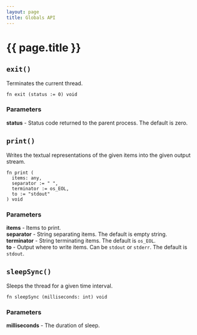 ```yaml
---
layout: page
title: Globals API
---
```


# {{ page.title }}

## `exit()`
Terminates the current thread.

```the
fn exit (status := 0) void
```

### Parameters
**status** - Status code returned to the parent process. The default is zero.

## `print()`
Writes the textual representations of the given items into the given output stream.

```the
fn print (
  items: any,
  separator := " ",
  terminator := os_EOL,
  to := "stdout"
) void
```

### Parameters
**items** - Items to print. \
**separator** - String separating items. The default is empty string. \
**terminator** - String terminating items. The default is `os_EOL`. \
**to** - Output where to write items. Can be `stdout` or `stderr`. The default is `stdout`.

## `sleepSync()`
Sleeps the thread for a given time interval.

```the
fn sleepSync (milliseconds: int) void
```

### Parameters
**milliseconds** - The duration of sleep.
